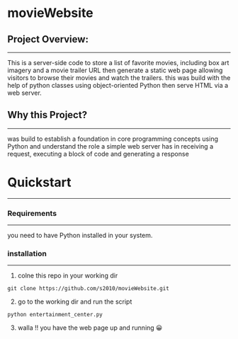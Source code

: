 # movieWebsite
## Project Overview:
------------

This is a server-side code to store a list of favorite movies, including box art imagery and a movie trailer URL then  generate a static web page allowing visitors to browse their movies and watch the trailers.
this was build with the help of python classes using object-oriented Python then serve HTML via a web server.

## Why this Project?
------------

was build to establish a foundation in core programming concepts using Python and understand the role a simple web server has in receiving a request, executing a block of code and generating a response

# Quickstart
------------


### Requirements
------------

 you need to have Python installed in your system.
 
### installation 
------------
1) colne this repo in your working dir

```
git clone https://github.com/s2010/movieWebsite.git
```
2) go to the working dir and run the script 

```
python entertainment_center.py
```
3) walla !! you have the web page up and running 😀
